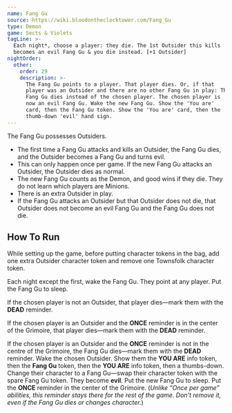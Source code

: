 ```yaml
---
name: Fang Gu
source: https://wiki.bloodontheclocktower.com/Fang_Gu
type: Demon
game: Sects & Violets
tagLine: >-
  Each night*, choose a player: they die. The 1st Outsider this kills
  becomes an evil Fang Gu & you die instead. [+1 Outsider]
nightOrder:
  other:
    order: 29
    description: >-
      The Fang Gu points to a player. That player dies. Or, if that
      player was an Outsider and there are no other Fang Gu in play: The
      Fang Gu dies instead of the chosen player. The chosen player is
      now an evil Fang Gu. Wake the new Fang Gu. Show the 'You are'
      card, then the Fang Gu token. Show the 'You are' card, then the
      thumb-down 'evil' hand sign.
---
```


The Fang Gu possesses Outsiders.

- The first time a Fang Gu attacks and kills an Outsider, the Fang Gu
  dies, and the Outsider becomes a Fang Gu and turns evil.
- This can only happen once per game. If the new Fang Gu attacks an
  Outsider, the Outsider dies as normal.
- The new Fang Gu counts as the Demon, and good wins if they die. They
  do not learn which players are Minions.
- There is an extra Outsider in play.
- If the Fang Gu attacks an Outsider but that Outsider does not die,
  that Outsider does not become an evil Fang Gu and the Fang Gu does not
  die.

## How To Run

While setting up the game, before putting character tokens in the bag,
add one extra Outsider character token and remove one Townsfolk
character token.

Each night except the first, wake the Fang Gu. They point at any player.
Put the Fang Gu to sleep.

If the chosen player is not an Outsider, that player dies—mark them with
the **DEAD** reminder.

If the chosen player is an Outsider and the **ONCE** reminder is in the
center of the Grimoire, that player dies—mark them with the **DEAD**
reminder.

If the chosen player is an Outsider and the **ONCE** reminder is not in
the centre of the Grimoire, the Fang Gu dies—mark them with the **DEAD**
reminder. Wake the chosen Outsider. Show them the **YOU ARE** info
token, then the **Fang Gu** token, then the **YOU ARE** info token, then
a thumbs-down. Change their character to a Fang Gu—swap their character
token with the spare Fang Gu token. They become **evil**. Put the new
Fang Gu to sleep. Put the **ONCE** reminder in the center of the
Grimoire. (_Unlike “Once per game” abilities, this reminder stays there
for the rest of the game. Don’t remove it, even if the Fang Gu dies or
changes character._)
